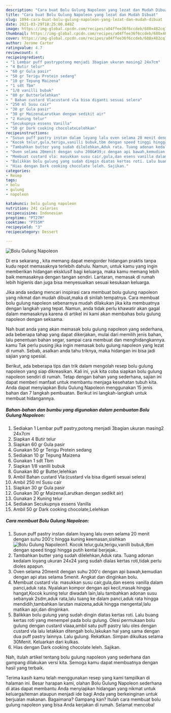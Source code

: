 ```yaml
---
description: "Cara buat Bolu Gulung Napoleon yang lezat dan Mudah Dibuat"
title: "Cara buat Bolu Gulung Napoleon yang lezat dan Mudah Dibuat"
slug: 1094-cara-buat-bolu-gulung-napoleon-yang-lezat-dan-mudah-dibuat
date: 2021-03-29T18:25:00.848Z
image: https://img-global.cpcdn.com/recipes/a04ffee36f6ccdeb/680x482cq70/bolu-gulung-napoleon-foto-resep-utama.jpg
thumbnail: https://img-global.cpcdn.com/recipes/a04ffee36f6ccdeb/680x482cq70/bolu-gulung-napoleon-foto-resep-utama.jpg
cover: https://img-global.cpcdn.com/recipes/a04ffee36f6ccdeb/680x482cq70/bolu-gulung-napoleon-foto-resep-utama.jpg
author: Jerome Carter
ratingvalue: 4.7
reviewcount: 4
recipeingredient:
- "1 Lembar puff pastrypotong menjadi 3bagian ukuran masing2 24x7cm"
- "4 Butir telur"
- "60 gr Gula pasir"
- "50 gr Terigu Protein sedang"
- "10 gr Tepung Maizena"
- "1 sdt Tbm"
- "1/8 vanilli bubuk"
- "80 gr Butterlelehkan"
- " Bahan custard Vlacustard vla bisa diganti sesuai selera"
- "250 ml Susu cair"
- "30 gr Gula pasir"
- "30 gr MaizenaLarutkan dengan sedikit air"
- "2 Kuning telur"
- "Secukupnya essens Vanilla"
- "50 gr Dark cooking chocolateLelehkan"
recipeinstructions:
- "Susun puff pastry instan dalam loyang lalu oven selama 20 menit dengan suhu 200&#39;c hingga kuning keemasan,sisihkan"
- "Kocok telur,gula,terigu,vanilli bubuk,tbm dengan speed tinggi hingga putih kental berjejak.."
- "Tambahkan butter yang sudah dilelehkan,Aduk rata. Tuang adonan kedalam loyang ukuran 24x24 yang sudah dialas kertas roti,tidak perlu dioles apapun."
- "Oven selama 20menit dengan suhu 200&#39;c dengan api bawah,kemudian dengan api atas selama 5menit. Angkat dan dinginkan bolu."
- "Membuat custard vla: masukkan susu cair,gula,dan esens vanilla dalam panci,aduk rata. Nyalakan kompor dengan api kecil,masak hingga hangat,Kocok kuning telur diwadah lain,lalu tambahkan adonan susu sebanyak 2sdm,aduk rata,lalu tuang ke dalam panci,aduk rata hingga mendidih,tambahkan larutan maizena,aduk hingga mengental,lalu matikan api,dan dinginkan."
- "Balikkan bolu gulung yang sudah dingin diatas kertas roti. Lalu buang kertas roti yang menempel pada bolu gulung. Olesi permukaan bolu gulung dengan custard vlaaa,ambil satu puff pastry lalu oles dengan custard vla lalu letakkan ditengah bolu,lakukan hal yang sama dengan dua puff pastry lainnya. Lalu gulung. Rekatkan. Simpan dikulkas selama 30Menit. Keluarkan dari kulkas."
- "Hias dengan Dark cooking chocolate leleh. Sajikan."
categories:
- Resep
tags:
- bolu
- gulung
- napoleon

katakunci: bolu gulung napoleon 
nutrition: 241 calories
recipecuisine: Indonesian
preptime: "PT27M"
cooktime: "PT55M"
recipeyield: "3"
recipecategory: Dessert

---
```



![Bolu Gulung Napoleon](https://img-global.cpcdn.com/recipes/a04ffee36f6ccdeb/680x482cq70/bolu-gulung-napoleon-foto-resep-utama.jpg)

Di era  sekarang , kita memang dapat mengorder hidangan praktis tanpa kudu repot memasaknya terlebih dahulu. Namun, untuk kamu yang ingin memberikan hidangan eksklusif bagi keluarga, maka kamu memang lebih baik memasaknya dengan tangan sendiri. Lantaran, memasak di rumah lebih higienis dan juga bisa menyesuaikan sesuai kesukaan keluarga.

Jika anda sedang mencari inspirasi cara membuat bolu gulung napoleon yang nikmat dan mudah dibuat,maka di sinilah tempatnya. Cara membuat bolu gulung napoleon  sebenarnya mudah dilakukan jika kita membuatnya dengan langkah yang tepat. Namun, anda tidak perlu khawatir akan gagal dalam memasaknya 
karena di artikel ini kami akan membahas bolu gulung napoleon dengan seksama.  



Nah buat anda yang akan memasak bolu gulung napoleon yang sederhana, ada beberapa tahap yang dapat dikerjakan, mulai dari memilih jenis bahan, lalu penentuan bahan segar, sampai cara membuat dan menghidangkannya. kamu Tak perlu pusing jika ingin memasak bolu gulung napoleon yang lezat di rumah. Sebab, asalkan anda  tahu triknya, maka hidangan ini bisa jadi sajian yang spesial.

Berikut, ada beberapa tips dan trik dalam mengolah resep bolu gulung napoleon yang siap dikreasikan. Kali ini, yuk kita coba siapkan bolu gulung napoleon sendiri di rumah. Tetap dengan bahan yang sederhana, sajian ini dapat memberi manfaat untuk membantu menjaga kesehatan tubuh kita. Anda dapat menyiapkan Bolu Gulung Napoleon menggunakan 15 jenis bahan dan 7 langkah pembuatan. Berikut ini langkah-langkah untuk membuat hidangannya.

<!--inarticleads1-->

##### Bahan-bahan dan bumbu yang digunakan dalam pembuatan Bolu Gulung Napoleon:

1. Sediakan 1 Lembar puff pastry,potong menjadi 3bagian ukuran masing2 24x7cm
1. Siapkan 4 Butir telur
1. Siapkan 60 gr Gula pasir
1. Gunakan 50 gr Terigu Protein sedang
1. Sediakan 10 gr Tepung Maizena
1. Gunakan 1 sdt Tbm
1. Siapkan 1/8 vanilli bubuk
1. Gunakan 80 gr Butter,lelehkan
1. Ambil  Bahan custard Vla:(custard vla bisa diganti sesuai selera)
1. Ambil 250 ml Susu cair
1. Siapkan 30 gr Gula pasir
1. Gunakan 30 gr Maizena(Larutkan dengan sedikit air)
1. Gunakan 2 Kuning telur
1. Sediakan Secukupnya essens Vanilla
1. Ambil 50 gr Dark cooking chocolate,Lelehkan




<!--inarticleads2-->

##### Cara membuat Bolu Gulung Napoleon:

1. Susun puff pastry instan dalam loyang lalu oven selama 20 menit dengan suhu 200&#39;c hingga kuning keemasan,sisihkan
<img src="https://img-global.cpcdn.com/steps/d6d8868cfe65bfb0/160x128cq70/bolu-gulung-napoleon-langkah-memasak-1-foto.jpg" alt="Bolu Gulung Napoleon">1. Kocok telur,gula,terigu,vanilli bubuk,tbm dengan speed tinggi hingga putih kental berjejak..
1. Tambahkan butter yang sudah dilelehkan,Aduk rata. Tuang adonan kedalam loyang ukuran 24x24 yang sudah dialas kertas roti,tidak perlu dioles apapun.
1. Oven selama 20menit dengan suhu 200&#39;c dengan api bawah,kemudian dengan api atas selama 5menit. Angkat dan dinginkan bolu.
1. Membuat custard vla: masukkan susu cair,gula,dan esens vanilla dalam panci,aduk rata. Nyalakan kompor dengan api kecil,masak hingga hangat,Kocok kuning telur diwadah lain,lalu tambahkan adonan susu sebanyak 2sdm,aduk rata,lalu tuang ke dalam panci,aduk rata hingga mendidih,tambahkan larutan maizena,aduk hingga mengental,lalu matikan api,dan dinginkan.
1. Balikkan bolu gulung yang sudah dingin diatas kertas roti. Lalu buang kertas roti yang menempel pada bolu gulung. Olesi permukaan bolu gulung dengan custard vlaaa,ambil satu puff pastry lalu oles dengan custard vla lalu letakkan ditengah bolu,lakukan hal yang sama dengan dua puff pastry lainnya. Lalu gulung. Rekatkan. Simpan dikulkas selama 30Menit. Keluarkan dari kulkas.
1. Hias dengan Dark cooking chocolate leleh. Sajikan.




Nah, itulah artikel tentang  bolu gulung napoleon  yang sederhana dan gampang dilakukan versi kita. Semoga kamu dapat membuatnya dengan hasil yang terbaik. 

Terima kasih kamu telah menggunakan resep yang kami tampilkan di halaman ini. Besar harapan kami, olahan  Bolu Gulung Napoleon sederhana di atas dapat membantu Anda menyiapkan hidangan yang nikmat untuk keluarga/teman ataupun menjadi ide bagi Anda yang berkeinginan untuk berjualan makanan. Bagaimana? Gampang kan? Itulah cara membuat bolu gulung napoleon yang bisa Anda kerjakan di rumah. Selamat mencoba!

